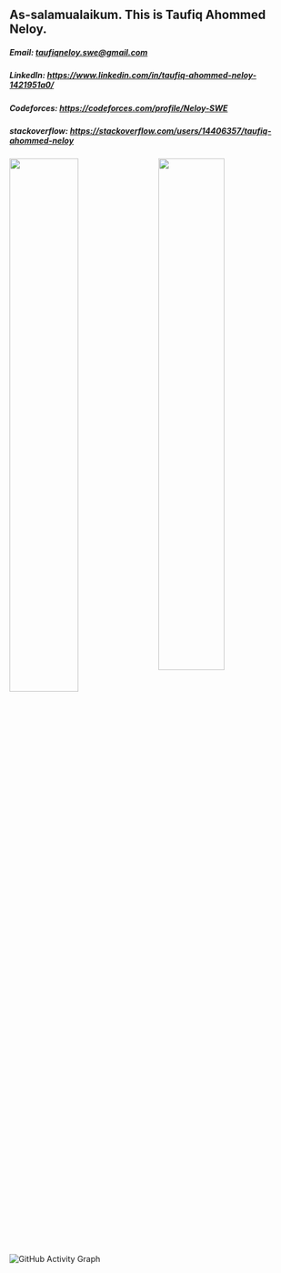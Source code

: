 ## As-salamualaikum. This is Taufiq Ahommed Neloy.
##### Email: taufiqneloy.swe@gmail.com
##### LinkedIn: https://www.linkedin.com/in/taufiq-ahommed-neloy-1421951a0/
##### Codeforces: https://codeforces.com/profile/Neloy-SWE
##### stackoverflow: https://stackoverflow.com/users/14406357/taufiq-ahommed-neloy

<img  src="https://github-readme-stats.vercel.app/api?username=Neloy-SWE&show_icons=true&hide_border=true&theme=tokyonight" width="48%" align="right" >
<img  src="https://github-readme-streak-stats.herokuapp.com/?user=Neloy-SWE&theme=tokyonight&hide_border=true" width="49%" >

![GitHub Activity Graph](https://activity-graph.herokuapp.com/graph?username=Neloy-SWE&bg_color=000000&color=4fff67&line=4fff67&point=ffffff&area=true&hide_border=true)

